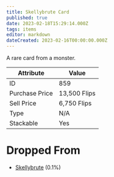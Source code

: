 ```yaml
---
title: Skellybrute Card
published: true
date: 2023-02-18T15:29:14.000Z
tags: items
editor: markdown
dateCreated: 2023-02-16T00:00:00.000Z
---
```


A rare card from a monster.

|Attribute|Value|
|-|-|
|ID|859|
|Purchase Price|13,500 Flips|
|Sell Price|6,750 Flips|
|Type|N/A|
|Stackable|Yes|


# Dropped From
 * [Skellybrute](/monsters/skellybrute.md) (0.1%)
